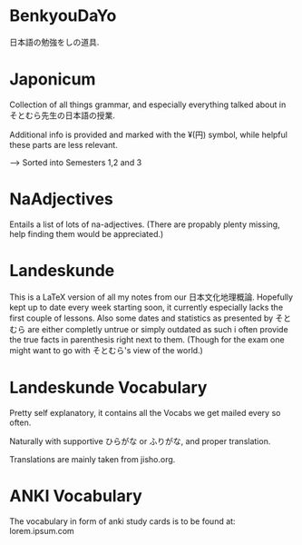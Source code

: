 # BenkyouDaYo
日本語の勉強をしの道具.

# Japonicum
Collection of all things grammar, and especially everything talked about in そとむら先生の日本語の授業.

Additional info is provided and marked with the ¥(円) symbol, while helpful these parts are less relevant.

--> Sorted into Semesters 1,2 and 3

# NaAdjectives
Entails a list of lots of na-adjectives. (There are propably plenty missing, help finding them would be appreciated.)

# Landeskunde
This is a LaTeX version of all my notes from our 日本文化地理概論. Hopefully kept up to date every week starting soon, it currently especially lacks the first couple of lessons. Also some dates and statistics as presented by そとむら are either completly untrue or simply outdated as such i often provide the true facts in parenthesis right next to them. (Though for the exam one might want to go with そとむら's view of the world.)

# Landeskunde Vocabulary
Pretty self explanatory, it contains all the Vocabs we get mailed every so often. 

Naturally with supportive ひらがな or ふりがな, and proper translation.

Translations are mainly taken from jisho.org.

# ANKI Vocabulary
The vocabulary in form of anki study cards is to be found at: lorem.ipsum.com
